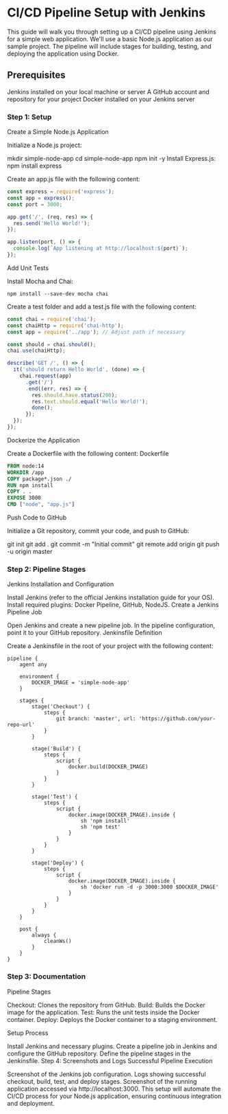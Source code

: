 # CI/CD Pipeline Setup with Jenkins

This guide will walk you through setting up a CI/CD pipeline using Jenkins for a simple web application. We'll use a basic Node.js application as our sample project. The pipeline will include stages for building, testing, and deploying the application using Docker.

## Prerequisites

Jenkins installed on your local machine or server
A GitHub account and repository for your project
Docker installed on your Jenkins server

### Step 1: Setup
Create a Simple Node.js Application

Initialize a Node.js project:

mkdir simple-node-app
cd simple-node-app
npm init -y
Install Express.js:
npm install express

Create an app.js file with the following content:
```app.js
const express = require('express');
const app = express();
const port = 3000;

app.get('/', (req, res) => {
  res.send('Hello World!');
});

app.listen(port, () => {
  console.log(`App listening at http://localhost:${port}`);
});
```
Add Unit Tests

Install Mocha and Chai:

`npm install --save-dev mocha chai`

Create a test folder and add a test.js file with the following content:
```test.js
const chai = require('chai');
const chaiHttp = require('chai-http');
const app = require('../app'); // Adjust path if necessary

const should = chai.should();
chai.use(chaiHttp);

describe('GET /', () => {
  it('should return Hello World', (done) => {
    chai.request(app)
      .get('/')
      .end((err, res) => {
        res.should.have.status(200);
        res.text.should.equal('Hello World!');
        done();
      });
  });
});
```
Dockerize the Application

Create a Dockerfile with the following content:
Dockerfile
```Dockerfile
FROM node:14
WORKDIR /app
COPY package*.json ./
RUN npm install
COPY . .
EXPOSE 3000
CMD ["node", "app.js"]
```
Push Code to GitHub

Initialize a Git repository, commit your code, and push to GitHub:

git init
git add .
git commit -m "Initial commit"
git remote add origin <your-repo-url>
git push -u origin master

### Step 2: Pipeline Stages

Jenkins Installation and Configuration

Install Jenkins (refer to the official Jenkins installation guide for your OS).
Install required plugins: Docker Pipeline, GitHub, NodeJS.
Create a Jenkins Pipeline Job

Open Jenkins and create a new pipeline job.
In the pipeline configuration, point it to your GitHub repository.
Jenkinsfile Definition

Create a Jenkinsfile in the root of your project with the following content:
```Jenkinsfile
pipeline {
    agent any
    
    environment {
        DOCKER_IMAGE = 'simple-node-app'
    }

    stages {
        stage('Checkout') {
            steps {
                git branch: 'master', url: 'https://github.com/your-repo-url'
            }
        }
        
        stage('Build') {
            steps {
                script {
                    docker.build(DOCKER_IMAGE)
                }
            }
        }
        
        stage('Test') {
            steps {
                script {
                    docker.image(DOCKER_IMAGE).inside {
                        sh 'npm install'
                        sh 'npm test'
                    }
                }
            }
        }
        
        stage('Deploy') {
            steps {
                script {
                    docker.image(DOCKER_IMAGE).inside {
                        sh 'docker run -d -p 3000:3000 $DOCKER_IMAGE'
                    }
                }
            }
        }
    }

    post {
        always {
            cleanWs()
        }
    }
}
```
### Step 3: Documentation
Pipeline Stages

Checkout: Clones the repository from GitHub.
Build: Builds the Docker image for the application.
Test: Runs the unit tests inside the Docker container.
Deploy: Deploys the Docker container to a staging environment.

Setup Process

Install Jenkins and necessary plugins.
Create a pipeline job in Jenkins and configure the GitHub repository.
Define the pipeline stages in the Jenkinsfile.
Step 4: Screenshots and Logs
Successful Pipeline Execution

Screenshot of the Jenkins job configuration.
Logs showing successful checkout, build, test, and deploy stages.
Screenshot of the running application accessed via http://localhost:3000.
This setup will automate the CI/CD process for your Node.js application, ensuring continuous integration and deployment.
